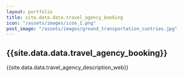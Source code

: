 ```yaml
---
layout: portfolio
title: site.data.data.travel_agency_booking
icon: "/assets/images/icon_1.png"
post_image: "/assets/images/ground_transportation_cuntries.jpg"
---
```


<h2>{{site.data.data.travel_agency_booking}}</h2>

<p>{{site.data.data.travel_agency_description_web}}</p>
